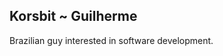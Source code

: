 <h2 align="left">Korsbit ~ Guilherme</h2>

<div align="left">
<p>Brazilian guy interested in software development.</p>
</div>


